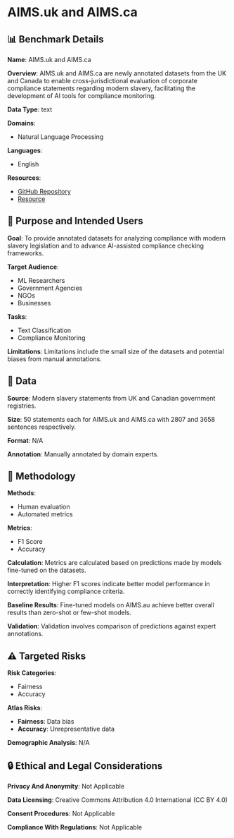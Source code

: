 # AIMS.uk and AIMS.ca

## 📊 Benchmark Details

**Name**: AIMS.uk and AIMS.ca

**Overview**: AIMS.uk and AIMS.ca are newly annotated datasets from the UK and Canada to enable cross-jurisdictional evaluation of corporate compliance statements regarding modern slavery, facilitating the development of AI tools for compliance monitoring.

**Data Type**: text

**Domains**:
- Natural Language Processing

**Languages**:
- English

**Resources**:
- [GitHub Repository](https://github.com/user/repo)
- [Resource](https://huggingface.co/datasets/...)

## 🎯 Purpose and Intended Users

**Goal**: To provide annotated datasets for analyzing compliance with modern slavery legislation and to advance AI-assisted compliance checking frameworks.

**Target Audience**:
- ML Researchers
- Government Agencies
- NGOs
- Businesses

**Tasks**:
- Text Classification
- Compliance Monitoring

**Limitations**: Limitations include the small size of the datasets and potential biases from manual annotations.

## 💾 Data

**Source**: Modern slavery statements from UK and Canadian government registries.

**Size**: 50 statements each for AIMS.uk and AIMS.ca with 2807 and 3658 sentences respectively.

**Format**: N/A

**Annotation**: Manually annotated by domain experts.

## 🔬 Methodology

**Methods**:
- Human evaluation
- Automated metrics

**Metrics**:
- F1 Score
- Accuracy

**Calculation**: Metrics are calculated based on predictions made by models fine-tuned on the datasets.

**Interpretation**: Higher F1 scores indicate better model performance in correctly identifying compliance criteria.

**Baseline Results**: Fine-tuned models on AIMS.au achieve better overall results than zero-shot or few-shot models.

**Validation**: Validation involves comparison of predictions against expert annotations.

## ⚠️ Targeted Risks

**Risk Categories**:
- Fairness
- Accuracy

**Atlas Risks**:
- **Fairness**: Data bias
- **Accuracy**: Unrepresentative data

**Demographic Analysis**: N/A

## 🔒 Ethical and Legal Considerations

**Privacy And Anonymity**: Not Applicable

**Data Licensing**: Creative Commons Attribution 4.0 International (CC BY 4.0)

**Consent Procedures**: Not Applicable

**Compliance With Regulations**: Not Applicable
